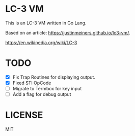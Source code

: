 # LC-3 VM

This is an LC-3 VM written in Go Lang.

Based on an article: https://justinmeiners.github.io/lc3-vm/.

https://en.wikipedia.org/wiki/LC-3

# TODO

- [x] Fix Trap Routines for displaying output.
- [x] Fixed STI OpCode
- [ ] Migrate to Termbox for key input
- [ ] Add a flag for debug output

# LICENSE

MIT
